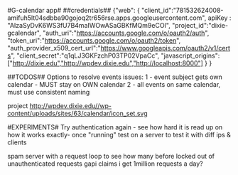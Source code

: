 #G-calendar app#
##credentials##
{"web":
		{
				"client_id":"781532624008-amifuh5lt04sdbba90gojoq2tr656rse.apps.googleusercontent.com",
				apiKey : "AIzaSyDvK6WS3fU7B4maIWOwASaGBKfMQm9eCOI",
				"project_id":"dixie-gcalendar",
				"auth_uri":"https://accounts.google.com/o/oauth2/auth",
				"token_uri":"https://accounts.google.com/o/oauth2/token",
				"auth_provider_x509_cert_url":"https://www.googleapis.com/oauth2/v1/certs",
				"client_secret":"q1qLJ3GKFzchP03TP02VpaCc",
				"javascript_origins":["http://dixie.edu","http://wpdev.dixie.edu","http://localhost:8000"]
		}
}

##TODOS##
Options to resolve events issues:
	1 - event subject gets own calendar - MUST stay on OWN calendar
	2 - all events on same calendar, must use consistent naming



project http://wpdev.dixie.edu//wp-content/uploads/sites/63/calendar/icon_set.svg

#EXPERIMENTS#
Try authentication again - see how hard it is
read up on how it works exactly-
once "running" test on a server to test it with diff ips & clients

spam server with a request loop to see how many before locked out of unauthenticated requests
gapi claims i get 1million requests a day?
